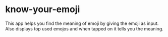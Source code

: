 # know-your-emoji
This app helps you find the meaning of emoji by giving the emoji as input. Also displays top used emojos and when tapped on it tells you the meaning.
